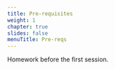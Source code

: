 ```yaml
---
title: Pre-requisites
weight: 1
chapter: true
slides: false
menuTitle: Pre-reqs
---
```


Homework before the first session.